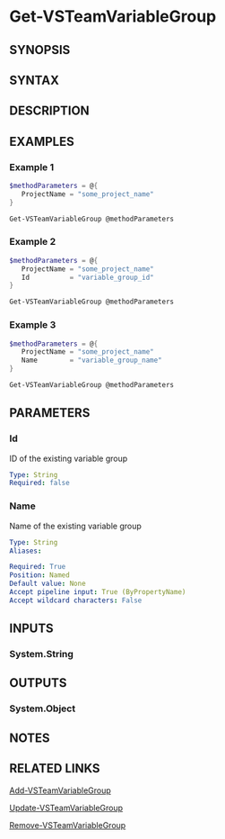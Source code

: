 <!-- #include "./common/header.md" -->

# Get-VSTeamVariableGroup

## SYNOPSIS

<!-- #include "./synopsis/Get-VSTeamVariableGroup.md" -->

## SYNTAX

## DESCRIPTION

<!-- #include "./synopsis/Get-VSTeamVariableGroup.md" -->

## EXAMPLES

### Example 1

```powershell
$methodParameters = @{
   ProjectName = "some_project_name"
}

Get-VSTeamVariableGroup @methodParameters
```

### Example 2

```powershell
$methodParameters = @{
   ProjectName = "some_project_name"
   Id          = "variable_group_id"
}

Get-VSTeamVariableGroup @methodParameters
```

### Example 3

```powershell
$methodParameters = @{
   ProjectName = "some_project_name"
   Name        = "variable_group_name"
}

Get-VSTeamVariableGroup @methodParameters
```

## PARAMETERS

### Id

ID of the existing variable group

```yaml
Type: String
Required: false
```

### Name

Name of the existing variable group

```yaml
Type: String
Aliases:

Required: True
Position: Named
Default value: None
Accept pipeline input: True (ByPropertyName)
Accept wildcard characters: False
```

<!-- #include "./params/projectName.md" -->

## INPUTS

### System.String

## OUTPUTS

### System.Object

## NOTES

<!-- #include "./common/prerequisites.md" -->

## RELATED LINKS

<!-- #include "./common/related.md" -->

[Add-VSTeamVariableGroup](Add-VSTeamVariableGroup.md)

[Update-VSTeamVariableGroup](Update-VSTeamVariableGroup.md)

[Remove-VSTeamVariableGroup](Remove-VSTeamVariableGroup.md)
